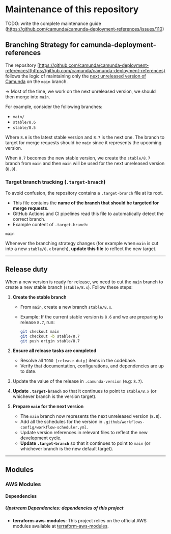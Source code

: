 # Maintenance of this repository

TODO: write the complete maintenance guide (https://github.com/camunda/camunda-deployment-references/issues/110)

## Branching Strategy for camunda-deployment-references

The repository [https://github.com/camunda/camunda-deployment-references](https://github.com/camunda/camunda-deployment-references) follows the logic of maintaining only the [next unreleased version of Camunda](https://docs.camunda.io/docs/next/reference/announcements-release-notes/overview/#announcements--release-notes) on the `main` branch.

\=> Most of the time, we work on the next unreleased version, we should then merge into `main`.

For example, consider the following branches:

* `main/`
* `stable/8.6`
* `stable/8.5`

Where `8.6` is the latest stable version and `8.7` is the next one. The branch to target for merge requests should be `main` since it represents the upcoming version.

When `8.7` becomes the new stable version, we create the `stable/8.7` branch from `main` and then `main` will be used for the next unreleased version (`8.8`).

### Target branch tracking (`.target-branch`)

To avoid confusion, the repository contains a `.target-branch` file at its root.

* This file contains the **name of the branch that should be targeted for merge requests**.
* GitHub Actions and CI pipelines read this file to automatically detect the correct branch.
* Example content of `.target-branch`:

```
main
```

Whenever the branching strategy changes (for example when `main` is cut into a new `stable/8.x` branch), **update this file** to reflect the new target.

---

## Release duty

When a new version is ready for release, we need to cut the `main` branch to create a new stable branch (`stable/8.x`). Follow these steps:

1. **Create the stable branch**

   * From `main`, create a new branch `stable/8.x`.
   * Example: If the current stable version is `8.6` and we are preparing to release `8.7`, run:

     ```sh
     git checkout main
     git checkout -b stable/8.7
     git push origin stable/8.7
     ```

3. **Ensure all release tasks are completed**

   * Resolve all `TODO [release-duty]` items in the codebase.
   * Verify that documentation, configurations, and dependencies are up to date.

4. Update the value of the release in `.camunda-version` (e.g: `8.7`).

5. **Update `.target-branch`** so that it continues to point to `stable/8.x` (or whichever branch is the version target).

6. **Prepare `main` for the next version**

   * The `main` branch now represents the next unreleased version (`8.8`).
   * Add all the schedules for the version in `.github/workflows-config/workflow-scheduler.yml`.
   * Update version references in relevant files to reflect the new development cycle.
   * **Update `.target-branch`** so that it continues to point to `main` (or whichever branch is the new default target).

---

## Modules

### AWS Modules

#### Dependencies

##### Upstream Dependencies: dependencies of this project

* **terraform-aws-modules**: This project relies on the official AWS modules available at [terraform-aws-modules](https://github.com/terraform-aws-modules).
